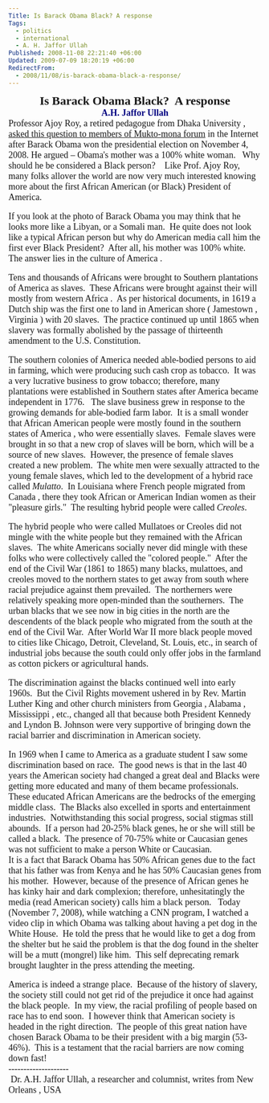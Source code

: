 ```yaml
---
Title: Is Barack Obama Black? A response
Tags:
  - politics
  - international
  - A. H. Jaffor Ullah
Published: 2008-11-08 22:21:40 +06:00
Updated: 2009-07-09 18:20:19 +06:00
RedirectFrom:
  - 2008/11/08/is-barack-obama-black-a-response/
---
```



<p style="margin: 0in 0in 0pt" align="center"><font size="2" face="Arial"><font face="Garamond"><font size="5"><strong>Is Barack Obama Black?  A response<u> </u></strong></font></font></font></p>
<p style="margin: 0in 0in 0pt" align="center"><span style="font-size: 8pt"></span></p>
<p style="margin: 0in 0in 0pt" align="center"><font color="#000080" size="4" face="Garamond"><strong>A.H. Jaffor Ullah</strong></font></p>
<p style="margin: 0in 0in 0pt"><span style="font-size: 8pt"></span></p>
<p style="margin: 0in 0in 0pt"><span style="font-size: 10pt"><font face="Garamond"><font size="4">Professor Ajoy Roy, a retired pedagogue from Dhaka University , <a href="https://enblog.muktomona.com/?p=18">asked this question to members of Mukto-mona forum</a> in the Internet after Barack Obama won the presidential election on November 4, 2008. He argued – Obama's mother was a 100% white woman.<script>  <!-- D(["mb","u003cspanu003e  u003c/spanu003eWhy should he be considered a Black person?u003cspanu003e  u003c/spanu003eu003cspanu003e  u003c/spanu003eLike Prof. Ajoy Roy, many folks allover the world are now very much interested knowing more about the first African American (or Black) President of America.u003c/fontu003eu003c/fontu003eu003c/spanu003enu003cp styleu003d"margin:0in 0in 0pt"u003eu003cspan styleu003d"font-size:10pt"u003eu003cfont faceu003d"Garamond" sizeu003d"4"u003e u003c/fontu003eu003c/spanu003enu003cp styleu003d"margin:0in 0in 0pt"u003eu003cspan styleu003d"font-size:10pt"u003eu003cfont faceu003d"Garamond"u003eu003cfont sizeu003d"4"u003eIf you look at the photo of Barack Obama you may think that he looks more like a Libyan, or a Somali man.u003cspanu003e  u003c/spanu003eHe quite does not look like a typical African person but why do American media call him the first ever Black President?u003cspanu003e  u003c/spanu003eAfter all, his mother was 100% white.u003cspanu003e  u003c/spanu003eThe answer lies in the culture of America .u003c/fontu003eu003c/fontu003eu003c/spanu003enu003cp styleu003d"margin:0in 0in 0pt"u003eu003cspan styleu003d"font-size:10pt"u003eu003cfont faceu003d"Garamond" sizeu003d"4"u003e u003c/fontu003eu003c/spanu003enu003cp styleu003d"margin:0in 0in 0pt"u003eu003cspan styleu003d"font-size:10pt"u003eu003cfont faceu003d"Garamond"u003eu003cfont sizeu003d"4"u003eTens and thousands of Africans were brought to Southern plantations of America as slaves.u003cspanu003e  u003c/spanu003eThese Africans were brought against their will mostly from western Africa .u003cspanu003e  u003c/spanu003eAs per historical documents, in 1619 a Dutch ship was the first one to land in American shore ( Jamestown , Virginia ) with 20 slaves.u003cspanu003e  u003c/spanu003eThe practice continued up until 1865 when slavery was formally abolished by the passage of thirteenth amendment to the U.S. Constitution.u003c/fontu003eu003c/fontu003eu003c/spanu003enu003cp styleu003d"margin:0in 0in 0pt"u003eu003cspan styleu003d"font-size:10pt"u003eu003cfont faceu003d"Garamond" sizeu003d"4"u003e u003c/fontu003eu003c/spanu003enu003cp styleu003d"margin:0in 0in 0pt"u003eu003cspan styleu003d"font-size:10pt"u003eu003cfont faceu003d"Garamond"u003eu003cfont sizeu003d"4"u003eThe southern colonies of America needed able-bodied persons to aid in farming, which were producing such cash crop as tobacco.u003cspanu003e  u003c/spanu003eIt was a very lucrative business to grow tobacco; therefore, many plantations were established in Southern states after America became independent in 1776.u003cspanu003e",1] );  //--></script> <span>  </span>Why should he be considered a Black person?<span>  </span><span>  </span>Like Prof. Ajoy Roy, many folks allover the world are now very much interested knowing more about the first African American (or Black) President of America.</font></font></span></p>
<p style="margin: 0in 0in 0pt">&nbsp;</p>
<p style="margin: 0in 0in 0pt"><span style="font-size: 10pt"></span></p>
<p style="margin: 0in 0in 0pt"><span style="font-size: 10pt"><font face="Garamond"><font size="4">If you look at the photo of Barack Obama you may think that he looks more like a Libyan, or a Somali man.<span>  </span>He quite does not look like a typical African person but why do American media call him the first ever Black President?<span>  </span>After all, his mother was 100% white.<span>  </span>The answer lies in the culture of America .</font></font></span></p>
<p style="margin: 0in 0in 0pt">&nbsp;</p>
<p style="margin: 0in 0in 0pt"><span style="font-size: 10pt"></span></p>
<p style="margin: 0in 0in 0pt"><span style="font-size: 10pt"><font face="Garamond"><font size="4">Tens and thousands of Africans were brought to Southern plantations of America as slaves.<span>  </span>These Africans were brought against their will mostly from western Africa .<span>  </span>As per historical documents, in 1619 a Dutch ship was the first one to land in American shore ( Jamestown , Virginia ) with 20 slaves.<span>  </span>The practice continued up until 1865 when slavery was formally abolished by the passage of thirteenth amendment to the U.S. Constitution.</font></font></span></p>
<p style="margin: 0in 0in 0pt">&nbsp;</p>
<p style="margin: 0in 0in 0pt"><span style="font-size: 10pt"></span></p>
<p style="margin: 0in 0in 0pt"><span style="font-size: 10pt"><font face="Garamond"><font size="4">The southern colonies of America needed able-bodied persons to aid in farming, which were producing such cash crop as tobacco.<span>  </span>It was a very lucrative business to grow tobacco; therefore, many plantations were established in Southern states after America became independent in 1776.<span><script>  <!-- D(["mb","  u003c/spanu003eThe slave business grew in response to the growing demands for able-bodied farm labor.u003cspanu003e  u003c/spanu003eIt is a small wonder that African American people were mostly found in the southern states of America , who were essentially slaves.u003cspanu003e  u003c/spanu003eFemale slaves were brought in so that a new crop of slaves will be born, which will be a source of new slaves.u003cspanu003e  u003c/spanu003eHowever, the presence of female slaves created a new problem.u003cspanu003e  u003c/spanu003eThe white men were sexually attracted to the young female slaves,n which led to the development of a hybrid race called u003ciu003eMulattou003c/iu003e.u003cspanu003e  u003c/spanu003eIn Louisiana where French people migrated from Canada , there they took African or American Indian women as their "pleasure girls."u003cspanu003e  u003c/spanu003eThe resulting hybrid people were called u003ciu003eCreolesu003c/iu003e. u003c/fontu003eu003c/fontu003eu003c/spanu003enu003cp styleu003d"margin:0in 0in 0pt"u003eu003cspan styleu003d"font-size:10pt"u003eu003cfont faceu003d"Garamond" sizeu003d"4"u003e u003c/fontu003eu003c/spanu003enu003cp styleu003d"margin:0in 0in 0pt"u003eu003cspan styleu003d"font-size:10pt"u003eu003cfont faceu003d"Garamond"u003eu003cfont sizeu003d"4"u003eThe hybrid people who were called Mullatoes or Creoles did not mingle with the white people but they remained with the African slaves.u003cspanu003e  u003c/spanu003eThe white Americans socially never did mingle with these folks who were collectively called the "colored people."u003cspanu003e  u003c/spanu003eAfter the end of the Civil War (1861 to 1865) many blacks, mulattoes, and creoles moved to the northern states to get away from south where racial prejudice against them prevailed.u003cspanu003e  u003c/spanu003eThe northerners were relatively speaking more open-minded than the southerners.u003cspanu003e  u003c/spanu003eThe urban blacks that we see now in big cities in the north are the descendents of the black people who migrated from the south at the end of the Civil War.u003cspanu003e  u003c/spanu003eAfter World War II more black people moved to cities like Chicago, Detroit, Cleveland, St.n Louis, etc., in search of industrial jobs because the south could only offer jobs in the farmland as cotton pickers or agricultural hands.u003c/fontu003eu003c/fontu003eu003c/spanu003enu003cp styleu003d"margin:0in 0in 0pt"u003e",1] );  //--></script>   </span>The slave business grew in response to the growing demands for able-bodied farm labor.<span>  </span>It is a small wonder that African American people were mostly found in the southern states of America , who were essentially slaves.<span>  </span>Female slaves were brought in so that a new crop of slaves will be born, which will be a source of new slaves.<span>  </span>However, the presence of female slaves created a new problem.<span>  </span>The white men were sexually attracted to the young female slaves, which led to the development of a hybrid race called <em>Mulatto</em>.<span>  </span>In Louisiana where French people migrated from Canada , there they took African or American Indian women as their "pleasure girls."<span>  </span>The resulting hybrid people were called <em>Creoles</em>. </font></font></span></p>
<p style="margin: 0in 0in 0pt">&nbsp;</p>
<p style="margin: 0in 0in 0pt"><span style="font-size: 10pt"></span></p>
<p style="margin: 0in 0in 0pt"><span style="font-size: 10pt"><font face="Garamond"><font size="4">The hybrid people who were called Mullatoes or Creoles did not mingle with the white people but they remained with the African slaves.<span>  </span>The white Americans socially never did mingle with these folks who were collectively called the "colored people."<span>  </span>After the end of the Civil War (1861 to 1865) many blacks, mulattoes, and creoles moved to the northern states to get away from south where racial prejudice against them prevailed.<span>  </span>The northerners were relatively speaking more open-minded than the southerners.<span>  </span>The urban blacks that we see now in big cities in the north are the descendents of the black people who migrated from the south at the end of the Civil War.<span>  </span>After World War II more black people moved to cities like Chicago, Detroit, Cleveland, St. Louis, etc., in search of industrial jobs because the south could only offer jobs in the farmland as cotton pickers or agricultural hands.</font></font></span></p>
<p style="margin: 0in 0in 0pt">&nbsp;</p>
<p style="margin: 0in 0in 0pt"><script>  <!-- D(["mb","u003cspan styleu003d"font-size:10pt"u003eu003cfont faceu003d"Garamond" sizeu003d"4"u003e u003c/fontu003eu003c/spanu003enu003cp styleu003d"margin:0in 0in 0pt"u003eu003cspan styleu003d"font-size:10pt"u003eu003cfont faceu003d"Garamond"u003eu003cfont sizeu003d"4"u003eThe discrimination against the blacks continued well into early 1960s.u003cspanu003e  u003c/spanu003eBut the Civil Rights movement ushered in by Rev. Martin Luther King and other church ministers from Georgia , Alabama , Mississippi , etc., changed all that because both President Kennedy and Lyndon B. Johnson were very supportive of bringing down the racial barrier and discrimination in American society.u003cspanu003e  u003c/spanu003eu003c/fontu003eu003c/fontu003eu003c/spanu003enu003cp styleu003d"margin:0in 0in 0pt"u003eu003cspan styleu003d"font-size:10pt"u003eu003cfont faceu003d"Garamond" sizeu003d"4"u003e u003c/fontu003eu003c/spanu003enu003cp styleu003d"margin:0in 0in 0pt"u003eu003cspan styleu003d"font-size:10pt"u003eu003cfont faceu003d"Garamond"u003eu003cfont sizeu003d"4"u003eIn 1969 when I came to America as a graduate student I saw some discrimination based on race.u003cspanu003e  u003c/spanu003eThe good news is that in the last 40 years the American society had changed a great deal and Blacks were getting more educated and many of them became professionals.u003cspanu003e  u003c/spanu003eThese educated African Americans are the bedrocks of the emerging middle class.u003cspanu003e  u003c/spanu003eThe Blacks also excelled in sports and entertainment industries.u003cspanu003e  u003c/spanu003eNotwithstanding this social progress, social stigmas still abounds.u003cspanu003e  u003c/spanu003eIf a person had 20-25% black genes, he or she will still be called a black.u003cspanu003e  u003c/spanu003eThe presence of 70-75% white or Caucasian genes was not sufficient to make a person White or Caucasian.u003cspanu003e  u003c/spanu003eu003c/fontu003eu003c/fontu003eu003c/spanu003enu003cp styleu003d"margin:0in 0in 0pt"u003eu003cspan styleu003d"font-size:10pt"u003eu003cfont faceu003d"Garamond" sizeu003d"4"u003e u003c/fontu003eu003c/spanu003enu003cp styleu003d"margin:0in 0in 0pt"u003eu003cspan styleu003d"font-size:10pt"u003eu003cfont faceu003d"Garamond"u003eu003cfont sizeu003d"4"u003eIt is a fact that Barack Obama has 50% African genes due to the fact that his father was from Kenya and he has 50% Caucasian genes from his mother.u003cspanu003e  u003c/spanu003eHowever, because of the presence of African genes he has kinky hair and dark complexion; therefore, unhesitatingly the media (read American society) calls him a black person.",1] );  //--></script><span style="font-size: 10pt"></span></p>
<p style="margin: 0in 0in 0pt"><span style="font-size: 10pt"><font face="Garamond"><font size="4">The discrimination against the blacks continued well into early 1960s.<span>  </span>But the Civil Rights movement ushered in by Rev. Martin Luther King and other church ministers from Georgia , Alabama , Mississippi , etc., changed all that because both President Kennedy and Lyndon B. Johnson were very supportive of bringing down the racial barrier and discrimination in American society.<span>  </span></font></font></span></p>
<p style="margin: 0in 0in 0pt">&nbsp;</p>
<p style="margin: 0in 0in 0pt"><span style="font-size: 10pt"></span></p>
<p style="margin: 0in 0in 0pt"><span style="font-size: 10pt"><font face="Garamond"><font size="4">In 1969 when I came to America as a graduate student I saw some discrimination based on race.<span>  </span>The good news is that in the last 40 years the American society had changed a great deal and Blacks were getting more educated and many of them became professionals.<span>  </span>These educated African Americans are the bedrocks of the emerging middle class.<span>  </span>The Blacks also excelled in sports and entertainment industries.<span>  </span>Notwithstanding this social progress, social stigmas still abounds.<span>  </span>If a person had 20-25% black genes, he or she will still be called a black.<span>  </span>The presence of 70-75% white or Caucasian genes was not sufficient to make a person White or Caucasian.<span>  </span></font></font></span></p>
<p style="margin: 0in 0in 0pt"><span style="font-size: 10pt"></span></p>
<p style="margin: 0in 0in 0pt"><span style="font-size: 10pt"><font face="Garamond"><font size="4">It is a fact that Barack Obama has 50% African genes due to the fact that his father was from Kenya and he has 50% Caucasian genes from his mother.<span>  </span>However, because of the presence of African genes he has kinky hair and dark complexion; therefore, unhesitatingly the media (read American society) calls him a black person.<script>  <!-- D(["mb","u003cspanu003e  u003c/spanu003eToday (November 7, 2008), while watching a CNN program, I watched a video clip in which Obama was talking about having a pet dog in the White House.u003cspanu003e  u003c/spanu003eHe told the press that he would like to get a dog from the shelter but he said the problem is that the dog found in the shelter will be a mutt (mongrel) like him.u003cspanu003e  u003c/spanu003eThis self deprecating remark brought laughter in the press attending the meeting. u003c/fontu003eu003c/fontu003eu003c/spanu003enu003cp styleu003d"margin:0in 0in 0pt"u003eu003cspan styleu003d"font-size:10pt"u003eu003cfont faceu003d"Garamond"u003eu003cfont sizeu003d"4"u003eu003c/fontu003eu003c/fontu003eu003c/spanu003e nu003cp styleu003d"margin:0in 0in 0pt"u003eu003cspan styleu003d"font-size:10pt"u003eu003cfont faceu003d"Garamond"u003eu003cfont sizeu003d"4"u003eAmerica is indeed a strange place.  Because of the history of slavery, the society still could not get rid of the prejudice it once had against the black people.  In my view, the racial profiling of people based on race has to end soon.  I however think that American society is headed in the right direction.  The people of this great nation have chosen Barack Obama to be their president with a big margin (53-46%).  This is a testament that the racial barriers are now coming down fast!u003cbru003eu003c/fontu003eu003c/fontu003eu003c/spanu003enu003cp styleu003d"margin:0in 0in 0pt"u003eu003cspan styleu003d"font-size:10pt"u003eu003cfont faceu003d"Garamond" sizeu003d"4"u003e u003c/fontu003eu003c/spanu003enu003cp styleu003d"margin:0in 0in 0pt"u003eu003cspan styleu003d"font-size:10pt"u003eu003cfont faceu003d"Garamond"u003eu003cfont sizeu003d"4"u003e--------------------u003c/fontu003eu003c/fontu003eu003c/spanu003enu003cp styleu003d"margin:0in 0in 0pt"u003eu003cspan styleu003d"font-size:10pt"u003eu003cfont faceu003d"Garamond"u003eu003cfont sizeu003d"4"u003eu003cspanu003e u003c/spanu003eDr. A.H. Jaffor Ullah, a researcher and columnist, writes from New Orleans , USAu003c/fontu003eu003c/fontu003eu003c/spanu003enu003cp styleu003d"margin:0in 0in 0pt"u003eu003cspan styleu003d"font-size:10pt"u003eu003cfont faceu003d"Garamond" sizeu003d"4"u003e u003c/fontu003eu003c/spanu003enu003cp styleu003d"margin:0in 0in 0pt"u003eu003cspan styleu003d"font-size:10pt"u003eu003cfont faceu003d"Garamond"u003eu003cfont sizeu003d"4"u003eu003cspanu003e    u003c/spanu003eu003cspanu003e u003c/spanu003eu003cspanu003e    u003c/spanu003eu003cspanu003e   u003c/spanu003eu003cspanu003e u003c/spanu003eu003c/fontu003eu003c/fontu003eu003c/spanu003enu003cp styleu003d"margin:0in 0in 0pt"u003eu003cspan styleu003d"font-size:10pt"u003eu003cfont faceu003d"Garamond" sizeu003d"4"u003e u003c/fontu003eu003c/spanu003e",1] );  //--></script> <span>  </span>Today (November 7, 2008), while watching a CNN program, I watched a video clip in which Obama was talking about having a pet dog in the White House.<span>  </span>He told the press that he would like to get a dog from the shelter but he said the problem is that the dog found in the shelter will be a mutt (mongrel) like him.<span>  </span>This self deprecating remark brought laughter in the press attending the meeting. </font></font></span></p>
<p style="margin: 0in 0in 0pt">&nbsp;</p>
<p style="margin: 0in 0in 0pt"><span style="font-size: 10pt"></span></p>

<p style="margin: 0in 0in 0pt"><span style="font-size: 10pt"><font face="Garamond"><font size="4">America is indeed a strange place.  Because of the history of slavery, the society still could not get rid of the prejudice it once had against the black people.  In my view, the racial profiling of people based on race has to end soon.  I however think that American society is headed in the right direction.  The people of this great nation have chosen Barack Obama to be their president with a big margin (53-46%).  This is a testament that the racial barriers are now coming down fast!
</font></font></span>
<p style="margin: 0in 0in 0pt"><span style="font-size: 10pt"></span></p>
<p style="margin: 0in 0in 0pt"><span style="font-size: 10pt"><font face="Garamond"><font size="4">--------------------</font></font></span></p>
<p style="margin: 0in 0in 0pt"><span style="font-size: 10pt"><font face="Garamond"><font size="4"><span> </span>Dr. A.H. Jaffor Ullah, a researcher and columnist, writes from New Orleans , USA</font></font></span></p>
